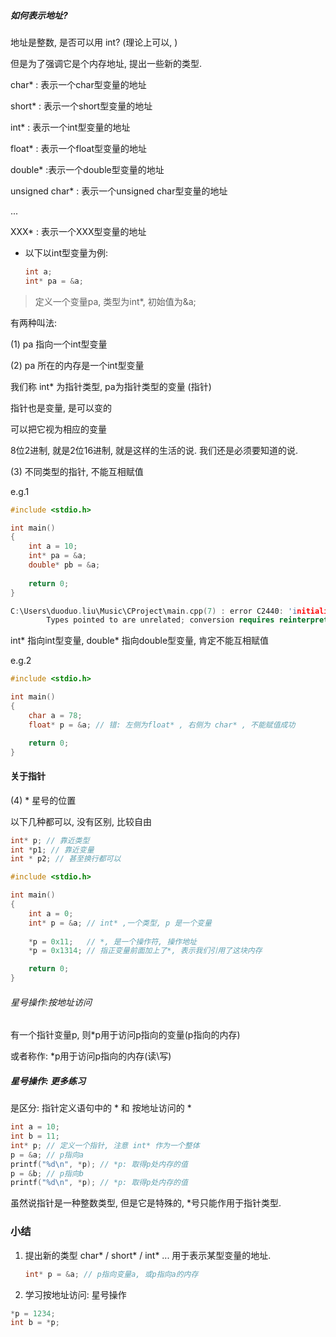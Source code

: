 ##### 如何表示地址?

地址是整数, 是否可以用 int? (理论上可以, )

但是为了强调它是个内存地址, 提出一些新的类型.



char* : 表示一个char型变量的地址

short* : 表示一个short型变量的地址

int* : 表示一个int型变量的地址

float* : 表示一个float型变量的地址

double* :表示一个double型变量的地址

unsigned char* : 表示一个unsigned char型变量的地址

...

XXX* : 表示一个XXX型变量的地址



- 以下以int型变量为例:

  ```c
  int a;
  int* pa = &a;
  ```

  

> 定义一个变量pa, 类型为int*, 初始值为&a; 

有两种叫法: 

(1) pa 指向一个int型变量

(2) pa 所在的内存是一个int型变量



我们称 int* 为指针类型, pa为指针类型的变量 (指针)



指针也是变量, 是可以变的

可以把它视为相应的变量



8位2进制, 就是2位16进制, 就是这样的生活的说. 我们还是必须要知道的说.



(3) 不同类型的指针, 不能互相赋值

e.g.1

```c++
#include <stdio.h>

int main()
{
	int a = 10;
	int* pa = &a;
	double* pb = &a;
	
	return 0;
}
```

```c++
C:\Users\duoduo.liu\Music\CProject\main.cpp(7) : error C2440: 'initializing' : cannot convert from 'int *' to 'double *'
        Types pointed to are unrelated; conversion requires reinterpret_cast, C-style cast or function-style cast
```

int* 指向int型变量, double* 指向double型变量, 肯定不能互相赋值

e.g.2

```c++
#include <stdio.h>

int main()
{
	char a = 78;
	float* p = &a; // 错: 左侧为float* , 右侧为 char* , 不能赋值成功

	return 0;
}
```



#### 关于指针

(4) * 星号的位置

以下几种都可以, 没有区别, 比较自由

```c++
int* p; // 靠近类型
int *p1; // 靠近变量
int * p2; // 甚至换行都可以
```





```c++
#include <stdio.h>

int main()
{
	int a = 0;
	int* p = &a; // int* ,一个类型, p 是一个变量
	
	*p = 0x11;   // *, 是一个操作符, 操作地址
	*p = 0x1314; // 指正变量前面加上了*, 表示我们引用了这块内存

	return 0;
}
```



###### 星号操作:按地址访问

有一个指针变量p, 则*p用于访问p指向的变量(p指向的内存)

或者称作: *p用于访问p指向的内存(读\写)



##### 星号操作: 更多练习

是区分: 指针定义语句中的 * 和 按地址访问的 *

```c++
int a = 10;
int b = 11;
int* p; // 定义一个指针, 注意 int* 作为一个整体
p = &a; // p指向a
printf("%d\n", *p); // *p: 取得p处内存的值
p = &b; // p指向b
printf("%d\n", *p); // *p: 取得p处内存的值
```

 

虽然说指针是一种整数类型, 但是它是特殊的, *号只能作用于指针类型.







### 小结

1. 提出新的类型 char* / short* / int* ... 用于表示某型变量的地址.

   ```c++
   int* p = &a; // p指向变量a, 或p指向a的内存
   ```

2.  学习按地址访问: 星号操作

   ```c++
   *p = 1234;
   int b = *p;
   ```

   



